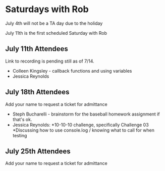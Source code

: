# Saturdays with Rob

July 4th will not be a TA day due to the holiday

July 11th is the first scheduled Saturday with Rob

## July 11th Attendees

Link to recording is pending still as of 7/14.

- Colleen Kingsley - callback functions and using variables
- Jessica Reynolds

 ## July 18th Attendees

Add your name to request a ticket for admittance

 - Steph Bucharelli - brainstorm for the baseball homework assignment if that's ok.
 - Jessica Reynolds: 
 *10-10-10 challenge, specifically Challenge 03
 *Discussing how to use console.log / knowing what to call for when testing
 
  
 
 ## July 25th Attendees

Add your name to request a ticket for admittance
